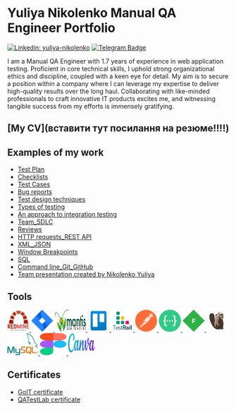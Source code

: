# Yuliya Nikolenko Manual QA Engineer Portfolio 
[![Linkedin: yuliya-nikolenko](https://img.shields.io/badge/-LinkedIn-0e76a8?style=flat-square&logo=Linkedin&logoColor=white)](https://linkedin.com/in/yuliya-nikolenko)
[![Telegram Badge](https://img.shields.io/badge/-Telegram-0088cc?style=flat-square&logo=Telegram&logoColor=white)](https://t.me/YuliyaNikolenkoQA)

I am a Manual QA Engineer with 1.7 years of experience in web application testing. Proficient in core technical skills, I uphold strong organizational ethics and discipline, coupled with a keen eye for detail. My aim is to secure a position within a company where I can leverage my expertise to deliver high-quality results over the long haul. Collaborating with like-minded professionals to craft innovative IT products excites me, and witnessing tangible success from my efforts is immensely gratifying. 

## [My CV](вставити тут посилання на резюме!!!!)

## Examples of my work
  - [Test Plan](https://docs.google.com/document/d/12ODT5ja8YL9oyvJspj_ncrl34ROKmBfI/edit?usp=sharing&ouid=114123751816988790224&rtpof=true&sd=true)
  - [Checklists](https://drive.google.com/drive/folders/1jzqP6J-G3u1kAVFwvqx2WlcKfvsqNT-l?usp=drive_link)
  - [Test Cases](https://drive.google.com/drive/folders/1VRsvCwxgo7jUdtXFSJf8CvypbYYTi6fv?usp=sharing)
  - [Bug reports](https://drive.google.com/drive/folders/1tAAWasejHDxeP9WBeROI97k189mD4Len?usp=drive_link)
  - [Test design techniques](https://drive.google.com/drive/folders/1Ve5DG_5_9f7qar9Y-OuxnLxeXbsuJ95U?usp=sharing)
  - [Types of testing](https://drive.google.com/drive/folders/1J4OUgglqKmRsiAExj4NC8hi5Y1MVciuN?usp=sharing)
  - [An approach to integration testing](https://docs.google.com/document/d/19mTn_vomJ6K7Y-1P7QvfUqQyLGhvqZDylqqdL_EbpMQ/edit?usp=sharing)
  - [Team_SDLC](https://docs.google.com/document/d/1UHTYDp59EixM796YZtxcmoPbm8L_1hXHdQtVt992L6A/edit?usp=sharing)
  - [Reviews](https://drive.google.com/drive/folders/1HKj3U91uKGEWsKagIOr87ShEAkYM5uPQ?usp=sharing)
  - [HTTP requests_REST API](https://drive.google.com/drive/folders/1W8WDlrmQKM3ndzIPGm6hNhbHoL4FDNRS?usp=sharing)
  - [XML_JSON](https://drive.google.com/drive/folders/1QrqJmyp4VUU0dj50OJd-Hq-A2A54HBp0?usp=sharing)
  - [Window Breakpoints](https://docs.google.com/document/d/1ni0KWknD9iro9uSy5JWMs5-4qE-R3zpg/edit?usp=sharing&ouid=114123751816988790224&rtpof=true&sd=true)
  - [SQL](https://drive.google.com/drive/folders/1pi2S5z1oqVFxaHQYjntVAG82C0AFGfs-?usp=sharing)
  - [Command line_Git_GitHub](https://docs.google.com/document/d/1Sacbw9ccmem4oyzQGoimtcr9cREE5nSRo4AoHPxO5H4/edit?usp=sharing)
  - [Team presentation created by Nikolenko Yuliya](https://drive.google.com/file/d/1B4Zp3AJRd72HjVY_HG-8pUwuLp1i42W1/view?usp=sharing)
  
  
  

## Tools
<p align="left">
  <a href="https://www.redmine.org">
  <img src="https://github.com/YuliyaNik/Icons/blob/main/Redmine.png" alt="Redmine" width="50" height="50" /> 
  </a>
  <a href="https://www.atlassian.com/software/jira">
  <img src="https://github.com/YuliyaNik/Icons/blob/main/Jira.png" alt="Jira" width="50" height="50" />
  </a>
  <a href="https://mantisbt.org/">
  <img src="https://github.com/YuliyaNik/Icons/blob/main/Mantis.jpg" alt="Mantis" width="70" height="50" />
  </a>
  <a href="https://trello.com/uk">
  <img src="https://github.com/YuliyaNik/Icons/blob/main/Trello.png" alt="Trello" width="50" height="50" />
  </a>
  <a href="https://www.testrail.com/">
  <img src="https://github.com/YuliyaNik/Icons/blob/main/TestRail.png" alt="TestRail" width="50" height="50" />
  </a>
  <a href="https://www.postman.com/">
  <img src="https://github.com/YuliyaNik/Icons/blob/main/Postman.png" alt="Postman" width="50" height="50" />
  </a>
  <a href="https://swagger.io/">
  <img src="https://github.com/YuliyaNik/Icons/blob/main/swagger.png" alt="Swagger" width="50" height="50" />
  </a>
  <a href="https://www.telerik.com/fiddler">
  <img src="https://github.com/YuliyaNik/Icons/blob/main/Fiddler.png" alt="Fiddler" width="50" height="50" /> 
  </a>
  <a href="https://dbeaver.io/">
  <img src="https://github.com/YuliyaNik/Icons/blob/main/DBeaver.png" alt="DBeaver" width="50" height="50" />
  </a>
  <a href="https://www.mysql.com/">
  <img src="https://github.com/YuliyaNik/Icons/blob/main/Mysql.png" alt="MySQL" width="70" height="50" />
  </a>
  <a href="https://figma.com">
  <img src="https://github.com/YuliyaNik/Icons/blob/main/Figma.svg" alt="Figma" width="60" height="50" /> 
  </a>
  <a href="https://www.canva.com/">
  <img src="https://github.com/YuliyaNik/Icons/blob/main/Canva.png" alt="Canva" width="60" height="50" /> 
  </a>
</p>

## Certificates
  - [GoIT certificate](https://drive.google.com/file/d/1wtA66r0YA3SIIUy38Z7UeqVTU9pSFCIC/view?usp=sharing)
  - [QATestLab certificate](https://drive.google.com/file/d/1vaR5f-f3rXFP6orIok8pajMS22NFgcr4/view?usp=sharing)

